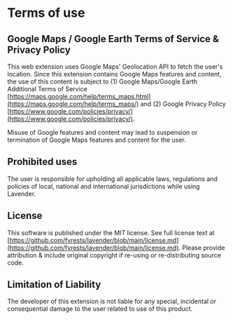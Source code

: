 # Terms of use

## Google Maps / Google Earth Terms of Service & Privacy Policy

This web extension uses Google Maps' Geolocation API to fetch the user's location. Since this extension contains Google Maps features and content, the use of this content is subject to (1) Google Maps/Google Earth Additional Terms of Service [https://maps.google.com/help/terms_maps.html](https://maps.google.com/help/terms_maps/) and (2) Google Privacy Policy [https://www.google.com/policies/privacy/](https://www.google.com/policies/privacy/).

Misuse of Google features and content may lead to suspension or termination of Google Maps features and content for the user.

## Prohibited uses

The user is responsible for upholding all applicable laws, regulations and policies of local, national and international jurisdictions while using Lavender.

## License

This software is published under the MIT license. See full license text at [https://github.com/fvrests/lavender/blob/main/license.md](https://github.com/fvrests/lavender/blob/main/license.md). Please provide attribution & include original copyright if re-using or re-distributing source code.

## Limitation of Liability

The developer of this extension is not liable for any special, incidental or consequential damage to the user related to use of this product.
